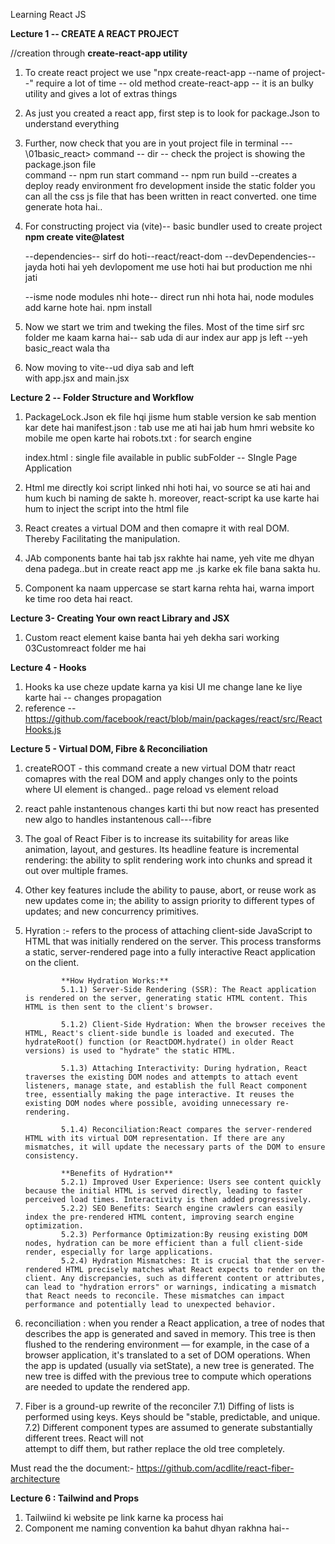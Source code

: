 Learning React JS

**Lecture 1 -- CREATE A REACT PROJECT**

//creation through **create-react-app utility** 
1) To create react project we use    "npx create-react-app --name of project--"
      require a lot of time -- old method 
      create-react-app -- it is an bulky utility and gives a lot of extras things 

2) As just you created a react app, first step is to look for package.Json to understand 
      everything 

3) Further, now check that you are in yout project file in terminal --- \01basic_react>
      command -- dir -- check the project is showing the package.json file  
      command -- npm run start
      command -- npm run build --creates a deploy ready environment fro development 
                                 inside the static folder you can all the css js file that has been written in react converted. 
                                 one time generate hota hai..  

4) For constructing project via (vite)-- basic bundler used to create project
      **npm create vite@latest**

      --dependencies-- sirf do hoti--react/react-dom
      --devDependencies-- jayda hoti hai yeh devlopoment me use hoti hai but production me nhi 
                        jati

      --isme node modules nhi hote--
      direct run nhi hota hai, node modules add karne hote hai.
      npm install 

5) Now we start we trim and tweking the files.
   Most of the time sirf src folder me kaam karna hai-- sab uda di aur index aur app js left
   --yeh basic_react wala tha

6) Now moving to vite--ud diya sab and left     
   with app.jsx and main.jsx  


**Lecture 2 -- Folder Structure and Workflow** 

1) PackageLock.Json ek file hqi jisme hum stable version ke sab mention kar dete hai 
   manifest.json : tab use me ati hai jab hum hmri website ko mobile me open karte hai 
   robots.txt : for search engine 

   index.html : single file available in public subFolder -- SIngle Page Application
    
2) Html me directly koi script linked nhi hoti hai, vo source se ati hai and hum kuch bi naming de sakte h.
   moreover, react-script ka use karte hai hum to inject the script into the html file 

3) React creates a virtual DOM and then comapre it with real DOM. Thereby Facilitating the manipulation.

4) JAb components bante hai tab jsx rakhte hai name, yeh vite me dhyan dena padega..but in create react app
   me .js karke ek file bana sakta hu.

5) Component ka naam uppercase se start karna rehta hai, warna import ke time roo deta hai react.

   
**Lecture 3- Creating Your own react Library and JSX**

1) Custom react element kaise banta hai yeh dekha sari working 03Customreact folder me hai 


**Lecture 4 - Hooks**

1) Hooks ka use cheze update karna ya kisi UI me change lane ke liye karte hai -- changes propagation 
2) reference -- https://github.com/facebook/react/blob/main/packages/react/src/ReactHooks.js


**Lecture 5 - Virtual DOM, Fibre & Reconciliation**

1) createROOT - this command create a new virtual DOM thatr react comapres with the real DOM and apply 
   changes only to the points where UI element is changed..  page reload vs element reload  

2) react pahle instantenous changes karti thi but now react has presented new algo to handles instantenous
   call---fibre

3) The goal of React Fiber is to increase its suitability for areas like animation, layout, and gestures. 
   Its headline feature is incremental rendering: the ability to split rendering work into chunks and spread it out over multiple frames.

4) Other key features include the ability to pause, abort, or reuse work as new updates come in; the 
   ability to assign priority to different types of updates; and new concurrency primitives.

5) Hyration :-  refers to the process of attaching client-side JavaScript to HTML that was initially 
                rendered on the server. This process transforms a static, server-rendered page into a fully interactive React application on the client.

               **How Hydration Works:**
               5.1.1) Server-Side Rendering (SSR): The React application is rendered on the server, generating static HTML content. This HTML is then sent to the client's browser.

               5.1.2) Client-Side Hydration: When the browser receives the HTML, React's client-side bundle is loaded and executed. The hydrateRoot() function (or ReactDOM.hydrate() in older React versions) is used to "hydrate" the static HTML.

               5.1.3) Attaching Interactivity: During hydration, React traverses the existing DOM nodes and attempts to attach event listeners, manage state, and establish the full React component tree, essentially making the page interactive. It reuses the existing DOM nodes where possible, avoiding unnecessary re-rendering.

               5.1.4) Reconciliation:React compares the server-rendered HTML with its virtual DOM representation. If there are any mismatches, it will update the necessary parts of the DOM to ensure consistency.

               **Benefits of Hydration**
               5.2.1) Improved User Experience: Users see content quickly because the initial HTML is served directly, leading to faster perceived load times. Interactivity is then added progressively.
               5.2.2) SEO Benefits: Search engine crawlers can easily index the pre-rendered HTML content, improving search engine optimization.
               5.2.3) Performance Optimization:By reusing existing DOM nodes, hydration can be more efficient than a full client-side render, especially for large applications.
               5.2.4) Hydration Mismatches: It is crucial that the server-rendered HTML precisely matches what React expects to render on the client. Any discrepancies, such as different content or attributes, can lead to "hydration errors" or warnings, indicating a mismatch that React needs to reconcile. These mismatches can impact performance and potentially lead to unexpected behavior.


6) reconciliation : when you render a React application, a tree of nodes that describes the app is 
                    generated and saved in memory. This tree is then flushed to the rendering environment — for example, in the case of a browser application, it's translated to a set of DOM operations. When the app is updated (usually via setState), a new tree is generated. The new tree is diffed with the previous tree to compute which operations are needed to update the rendered app.

7) Fiber is a ground-up rewrite of the reconciler
   7.1) Diffing of lists is performed using keys. Keys should be "stable, predictable, and unique.
   7.2) Different component types are assumed to generate substantially different trees. React will not     
        attempt to diff them, but rather replace the old tree completely.

Must read the the document:-
https://github.com/acdlite/react-fiber-architecture


**Lecture 6 : Tailwind and Props**

1) Tailwiind ki website pe link karne ka process hai 
2) Component me naming convention ka bahut dhyan rakhna hai-- 